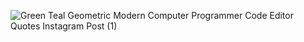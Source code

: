 ![Green Teal Geometric Modern Computer Programmer Code Editor Quotes Instagram Post (1)](https://github.com/user-attachments/assets/d97f2682-3f6c-4d33-82db-587091afb771)

<!---
ArsiHoxha/ArsiHoxha is a ✨ special ✨ repository because its `README.md` (this file) appears on your GitHub profile.
You can click the Preview link to take a look at your changes.
--->
